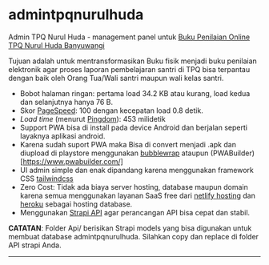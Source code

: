 # admintpqnurulhuda

Admin TPQ Nurul Huda - management panel untuk [Buku Penilaian Online TPQ Nurul Huda Banyuwangi](https://github.com/jimmyromanticdevil/bpo-tpq)

Tujuan adalah untuk mentransformasikan Buku fisik menjadi buku penilaian elektronik agar proses laporan pembelajaran santri di TPQ bisa terpantau dengan baik oleh Orang Tua/Wali santri maupun wali kelas santri. 


* Bobot halaman ringan: pertama load 34.2 KB atau kurang, load kedua dan selanjutnya hanya 76 B.
* Skor [PageSpeed](https://developers.google.com/speed/pagespeed/insights): 100 dengan kecepatan load 0.8 detik.
* _Load time_ (menurut [Pingdom](https://tools.pingdom.com/#5cc7b539c8000000)): 453 milidetik 
* Support PWA bisa di install pada device Android dan berjalan seperti layaknya aplikasi android. 
* Karena sudah suport PWA maka Bisa di convert menjadi .apk dan diupload di playstore menggunakan [bubblewrap](https://github.com/GoogleChromeLabs/bubblewrap) ataupun (PWABuilder)[https://www.pwabuilder.com/]
* UI admin simple dan enak dipandang karena menggunakan framework CSS [tailwindcss](https://tailwindcss.com/)
* Zero Cost: Tidak ada biaya server hosting, database maupun domain karena semua menggunakan layanan SaaS free dari [netlify hosting](https://netlify.com/) dan [heroku](http://heroku.com/) sebagai hosting database. 
* Menggunakan [Strapi API](http://strapi.io/) agar perancangan API bisa cepat dan stabil. 

**CATATAN**: Folder Api/ berisikan Strapi models yang bisa digunakan untuk membuat database admintpqnurulhuda. Silahkan copy dan replace di folder API strapi Anda.

<hr>

